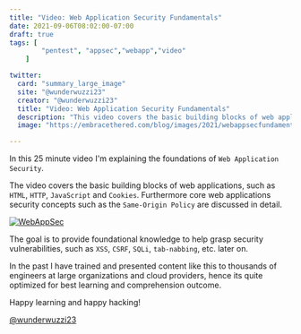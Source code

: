 ```yaml
---
title: "Video: Web Application Security Fundamentals"
date: 2021-09-06T08:02:00-07:00
draft: true
tags: [
        "pentest", "appsec","webapp","video"
    ]

twitter:
  card: "summary_large_image"
  site: "@wunderwuzzi23"
  creator: "@wunderwuzzi23"
  title: "Video: Web Application Security Fundamentals"
  description: "This video covers the basic building blocks of web applications, such as HTML, HTTP, JavaScript and Cookies."
  image: "https://embracethered.com/blog/images/2021/webappsecfundamentals.png"

---
```


In this 25 minute video I'm explaining the foundations of `Web Application Security`. 

The video covers the basic building blocks of web applications, such as `HTML`, `HTTP`, `JavaScript` and `Cookies`. Furthermore core web applications security concepts such as the `Same-Origin Policy` are discussed in detail. 

[![WebAppSec](/blog/images/2021/webappsecfundamentals.png)](https://www.youtube.com/watch?v=-7OX58nHPb8)

The goal is to provide foundational knowledge to help grasp security vulnerabilities, such as `XSS`, `CSRF`, `SQLi`, `tab-nabbing`, etc. later on.

In the past I have trained and presented content like this to thousands of engineers at large organizations and cloud providers, hence its quite optimized for best learning and comprehension outcome.

Happy learning and happy hacking!

[@wunderwuzzi23](https://twitter.com/wunderwuzzi23)